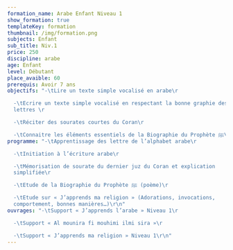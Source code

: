 ```yaml
---
formation_name: Arabe Enfant Niveau 1
show_formation: true
templateKey: formation
thumbnail: /img/formation.png
subjects: Enfant
sub_title: Niv.1
price: 250
discipline: arabe
age: Enfant
level: Débutant
place_avaible: 60
prerequis: Avoir 7 ans
objectifs: "-\tLire un texte simple vocalisé en arabe\r

  -\tEcrire un texte simple vocalisé en respectant la bonne graphie des
  lettres \r

  -\tRéciter des sourates courtes du Coran\r

  -\tConnaitre les éléments essentiels de la Biographie du Prophète ﷺ\r\n"
programme: "-\tApprentissage des lettre de l’alphabet arabe\r

  -\tInitiation à l’écriture arabe\r

  -\tMémorisation de sourate du dernier juz du Coran et explication
  simplifiée\r

  -\tEtude de la Biographie du Prophète ﷺ (poème)\r

  -\tEtude sur « J’apprends ma religion » (Adorations, invocations,
  comportement, bonnes manières…)\r\n"
ouvrages: "-\tSupport « J’apprends l’arabe » Niveau 1\r

  -\tSupport « Al mounira fi mouhimi ilmi sira »\r

  -\tSupport « J’apprends ma religion » Niveau 1\r\n"
---
```

